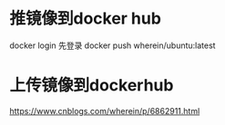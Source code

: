 # 推镜像到docker hub
docker login 先登录
docker push wherein/ubuntu:latest

# 上传镜像到dockerhub
https://www.cnblogs.com/wherein/p/6862911.html